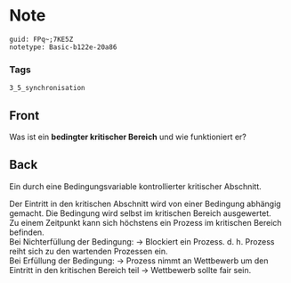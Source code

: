 # Note
```
guid: FPq~;7KE5Z
notetype: Basic-b122e-20a86
```

### Tags
```
3_5_synchronisation
```

## Front
Was ist ein <b>bedingter kritischer Bereich</b> und wie
funktioniert er?

## Back
Ein durch eine Bedingungsvariable kontrollierter kritischer
Abschnitt.
<div>
  Der Eintritt in den kritischen Abschnitt wird von einer Bedingung
  abhängig gemacht. Die Bedingung wird selbst im kritischen Bereich
  ausgewertet.
  <div>
    Zu einem Zeitpunkt kann sich höchstens ein Prozess im
    kritischen Bereich befinden.
    <div>
      Bei Nichterfüllung der Bedingung: → Blockiert ein Prozess. d.
      h. Prozess reiht sich zu den wartenden Prozessen ein.
      <div>
        Bei Erfüllung der Bedingung: → Prozess nimmt an Wettbewerb
        um den Eintritt in den kritischen Bereich teil → Wettbewerb
        sollte fair sein.
      </div>
    </div>
  </div>
</div>
